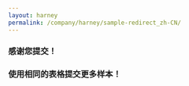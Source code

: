 ```yaml
---
layout: harney
permalink: /company/harney/sample-redirect_zh-CN/
---
```


<head>
  <meta http-equiv='refresh' content='3; URL={{ site.url }}{{ site.baseurl }}/company/harney/addsample_zh-CN/'>
</head>
<body>
<div>
	<h3> 感谢您提交！ </h3></div><div> <h3> 使用相同的表格提交更多样本！ </h3></div>
</body>